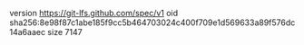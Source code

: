 version https://git-lfs.github.com/spec/v1
oid sha256:8e98f87c1abe185f9cc5b464703024c400f709e1d569633a89f576dc14a6aaec
size 7147
